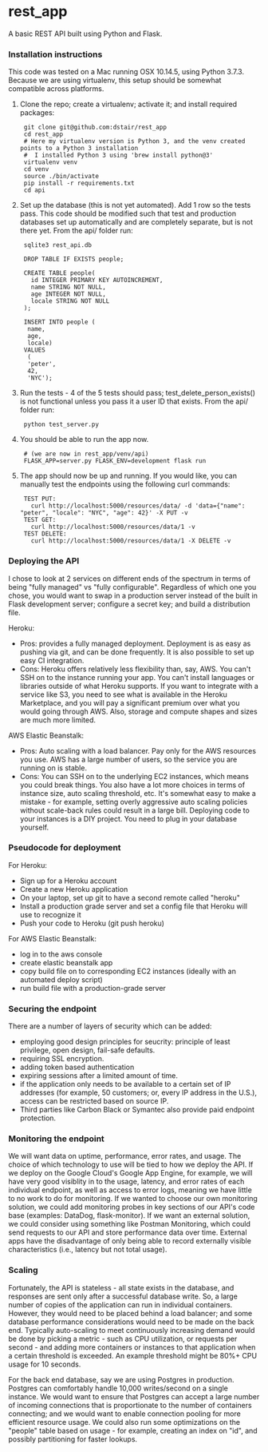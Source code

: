 # rest_app
A basic REST API built using Python and Flask.

### Installation instructions

This code was tested on a Mac running OSX 10.14.5, using Python 3.7.3. Because we are using virtualenv, this setup should be somewhat compatible across platforms.

1. Clone the repo; create a virtualenv; activate it; and install required packages:

        git clone git@github.com:dstair/rest_app
        cd rest_app
        # Here my virtualenv version is Python 3, and the venv created points to a Python 3 installation
        #  I installed Python 3 using 'brew install python@3'
        virtualenv venv
        cd venv
        source ./bin/activate
        pip install -r requirements.txt
        cd api

1. Set up the database (this is not yet automated). Add 1 row so the tests pass. This code should be modified such that test and production databases set up automatically and are completely separate, but is not there yet. From the api/ folder run:

        sqlite3 rest_api.db

        DROP TABLE IF EXISTS people;

        CREATE TABLE people(
          id INTEGER PRIMARY KEY AUTOINCREMENT, 
          name STRING NOT NULL, 
          age INTEGER NOT NULL, 
          locale STRING NOT NULL
        );

        INSERT INTO people (
         name,
         age,
         locale)
        VALUES
         (
         'peter',
         42,
         'NYC');

1. Run the tests - 4 of the 5 tests should pass; test_delete_person_exists() is not functional unless you pass it a  user ID that exists. From the api/ folder run:

        python test_server.py

1. You should be able to run the app now.

        # (we are now in rest_app/venv/api)
        FLASK_APP=server.py FLASK_ENV=development flask run

1. The app should now be up and running. If you would like, you can manually test the endpoints using the following curl commands:

        TEST PUT:
          curl http://localhost:5000/resources/data/ -d 'data={"name": "peter", "locale": "NYC", "age": 42}' -X PUT -v
        TEST GET:
          curl http://localhost:5000/resources/data/1 -v
        TEST DELETE:
          curl http://localhost:5000/resources/data/1 -X DELETE -v


### Deploying the API

I chose to look at 2 services on different ends of the spectrum in terms of being "fully managed" vs "fully configurable". Regardless of which one you chose, you would want to swap in a production server instead of the built in Flask development server; configure a secret key; and build a distribution file.

Heroku:
 
- Pros: provides a fully managed deployment. Deployment is as easy as pushing via git, and can be done frequently. It is also possible to set up easy CI integration.
- Cons:
Heroku offers relatively less flexibility than, say, AWS. You can't SSH on to the instance running your app. You can't install languages or libraries outside of what Heroku supports. If you want to integrate with a service like S3, you need to see what is available in the Heroku Marketplace, and you will pay a significant premium over what you would going through AWS. Also, storage and compute shapes and sizes are much more limited.

AWS Elastic Beanstalk:
- Pros:
Auto scaling with a load balancer. Pay only for the AWS resources you use. AWS has a large number of users, so the service you are running on is stable.
- Cons:
You can SSH on to the underlying EC2 instances, which means you could break things. You also have a lot more choices in terms of instance size, auto scaling threshold, etc. It's somewhat easy to make a mistake - for example, setting overly aggressive auto scaling policies without scale-back rules could result in a large bill. Deploying code to your instances is a DIY project. You need to plug in your database yourself.


### Pseudocode for deployment

For Heroku:
- Sign up for a Heroku account
- Create a new Heroku application
- On your laptop, set up git to have a second remote called "heroku"
- Install a production grade server and set a config file that Heroku will use to recognize it
- Push your code to Heroku (git push heroku)

For AWS Elastic Beanstalk:
- log in to the aws console
- create elastic beanstalk app
- copy build file on to corresponding EC2 instances (ideally with an automated deploy script)
- run build file with a production-grade server

### Securing the endpoint

There are a number of layers of security which can be added:
- employing good design principles for seucrity: principle of least privilege, open design, fail-safe defaults.
- requiring SSL encryption. 
- adding token based authentication
- expiring sessions after a limited amount of time.
- if the application only needs to be available to a certain set of IP addresses (for example, 50 customers; or, every IP address in the U.S.), access can be restricted based on source IP.
- Third parties like Carbon Black or Symantec also provide paid endpoint protection.

### Monitoring the endpoint

We will want data on uptime, performance, error rates, and usage. The choice of which technology to use will be tied to how we deploy the API. If we deploy on the Google Cloud's Google App Engine, for example, we will have very good visiblity in to the usage, latency, and error rates of each individual endpoint, as well as access to error logs, meaning we have little to no work to do for monitoring. If we wanted to choose our own monitoring solution, we could add monitoring probes in key sections of our API's code base (examples: DataDog, flask-monitor). If we want an external solution, we could consider using something like Postman Monitoring, which could send requests to our API and store performance data over time. External apps have the disadvantage of only being able to record externally visible characteristics (i.e., latency but not total usage).

### Scaling

Fortunately, the API is stateless - all state exists in the database, and responses are sent only after a successful database write. So, a large number of copies of the application can run in individual containers. However, they would need to be placed behind a load balancer; and some database performance considerations would need to be made on the back end. Typically auto-scaling to meet continuously increasing demand would be done by picking a metric - such as CPU utilization, or requests per second - and adding more containers or instances to that application when a certain threshold is exceeded. An example threshold might be 80%+ CPU usage for 10 seconds.

For the back end database, say we are using Postgres in production. Postgres can comfortably handle 10,000 writes/second on a single instance. We would want to ensure that Postgres can accept a large number of incoming connections that is proportionate to the number of containers connecting; and we would want to enable connection pooling for more efficient resource usage. We could also run some optimizations on the "people" table based on usage - for example, creating an index on "id", and possibly partitioning for faster lookups.



